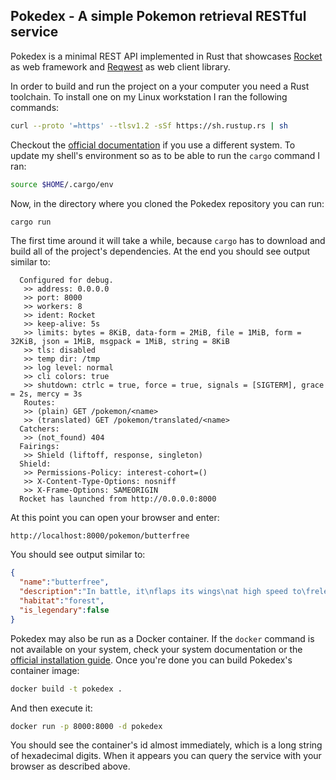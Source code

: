 Pokedex - A simple Pokemon retrieval RESTful service
----------------------------------------------------

Pokedex is a minimal REST API implemented in Rust that showcases [Rocket](https://github.com/SergioBenitez/Rocket) as web framework and [Reqwest](https://github.com/seanmonstar/reqwest) as web client library.

In order to build and run the project on a your computer you need a Rust toolchain. To install one on my Linux workstation I ran the following commands:

```bash
curl --proto '=https' --tlsv1.2 -sSf https://sh.rustup.rs | sh
```

Checkout the [official documentation](https://forge.rust-lang.org/infra/other-installation-methods.html) if you use a different system. To update my shell's environment so as to be able to run the `cargo` command I ran:

```bash
source $HOME/.cargo/env
```

Now, in the directory where you cloned the Pokedex repository you can run:

```bash
cargo run
```

The first time around it will take a while, because `cargo` has to download and build all of the project's dependencies. At the end you should see output similar to:

```
  Configured for debug.
   >> address: 0.0.0.0
   >> port: 8000
   >> workers: 8
   >> ident: Rocket
   >> keep-alive: 5s
   >> limits: bytes = 8KiB, data-form = 2MiB, file = 1MiB, form = 32KiB, json = 1MiB, msgpack = 1MiB, string = 8KiB
   >> tls: disabled
   >> temp dir: /tmp
   >> log level: normal
   >> cli colors: true
   >> shutdown: ctrlc = true, force = true, signals = [SIGTERM], grace = 2s, mercy = 3s
   Routes:
   >> (plain) GET /pokemon/<name>
   >> (translated) GET /pokemon/translated/<name>
  Catchers:
   >> (not_found) 404
  Fairings:
   >> Shield (liftoff, response, singleton)
  Shield:
   >> Permissions-Policy: interest-cohort=()
   >> X-Content-Type-Options: nosniff
   >> X-Frame-Options: SAMEORIGIN
  Rocket has launched from http://0.0.0.0:8000
```

At this point you can open your browser and enter:

```
http://localhost:8000/pokemon/butterfree
```

You should see output similar to:

```json
{
  "name":"butterfree",
  "description":"In battle, it\nflaps its wings\nat high speed to\frelease highly\ntoxic dust into\nthe air.",
  "habitat":"forest",
  "is_legendary":false
}
```

Pokedex may also be run as a Docker container. If the `docker` command is not available on your system, check your system documentation or the [official installation guide](https://docs.docker.com/get-docker/). Once you're done you can build Pokedex's container image:

```bash
docker build -t pokedex .
```

And then execute it:

```bash
docker run -p 8000:8000 -d pokedex
```

You should see the container's id almost immediately, which is a long string of hexadecimal digits. When it appears you can query the service with your browser as described above.
